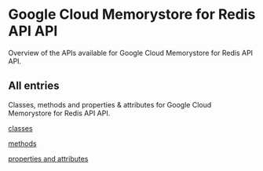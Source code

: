 [
This is a templated file. Adding content to this file may result in it being
reverted. Instead, if you want to place additional content, create an
"overview_content.md" file in `docs/` directory. The Sphinx tool will
pick up on the content and merge the content.
]: #

# Google Cloud Memorystore for Redis API API

Overview of the APIs available for Google Cloud Memorystore for Redis API API.

## All entries

Classes, methods and properties & attributes for
Google Cloud Memorystore for Redis API API.

[classes](https://cloud.google.com/python/docs/reference/google-cloud-redis-cluster/latest/summary_class.html)

[methods](https://cloud.google.com/python/docs/reference/google-cloud-redis-cluster/latest/summary_method.html)

[properties and
attributes](https://cloud.google.com/python/docs/reference/google-cloud-redis-cluster/latest/summary_property.html)

